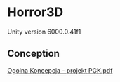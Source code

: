 # Horror3D
Unity version 6000.0.41f1
## Conception
[Ogolna Koncepcja - projekt PGK.pdf](https://github.com/Daniss1m0/Horror3D/blob/main/Ogolna.Koncepcja.-.projekt.PGK.pdf)
